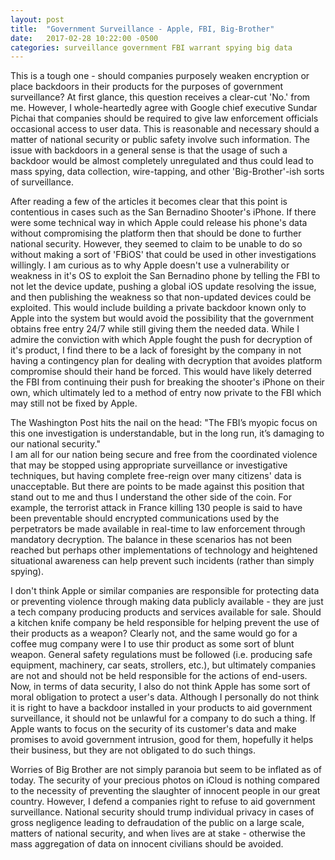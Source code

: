 ```yaml
---
layout: post
title:  "Government Surveillance - Apple, FBI, Big-Brother"
date:   2017-02-28 10:22:00 -0500
categories: surveillance government FBI warrant spying big data
---
```



This is a tough one - should companies purposely weaken encryption or place
backdoors in their products for the purposes of government surveillance?  At
first glance, this question receives a clear-cut 'No.' from me.  However, I
whole-heartedly agree with Google chief executive Sundar Pichai that companies
should be required to give law enforcement officials occasional access to user
data.  This is reasonable and necessary should a matter of national security or
public safety involve such information.  The issue with backdoors in a general
sense is that the usage of such a backdoor would be almost completely
unregulated and thus could lead to mass spying, data collection, wire-tapping,
and other 'Big-Brother'-ish sorts of surveillance.  

After reading a few of the articles it becomes clear that this point is
contentious in cases such as the San Bernadino Shooter's iPhone.  If there were
some technical way in which Apple could release his phone's data without
compromising the platform then that should be done to further national
security.  However, they seemed to claim to be unable to do so without making a
sort of 'FBiOS' that could be used in other investigations willingly.  I am
curious as to why Apple doesn't use a vulnerability or weakness in it's OS to
exploit the San Bernadino phone by telling the FBI to not let the device
update, pushing a global iOS update resolving the issue, and then publishing
the weakness so that non-updated devices could be exploited.  This would
include building a private backdoor known only to Apple into the system but
would avoid the possibility that the government obtains free entry 24/7 while
still giving them the needed data.  While I admire the conviction with which
Apple fought the push for decryption of it's product, I find there to be a lack
of foresight by the company in not having a contingency plan for dealing with
decryption that avoides platform compromise should their hand be forced.  This
would have likely deterred the FBI from continuing their push for breaking the
shooter's iPhone on their own, which ultimately led to a method of entry now
private to the FBI which may still not be fixed by Apple.

The Washington Post hits the nail on the head: "The FBI’s myopic focus on this one investigation is understandable, but in the long run, it’s damaging to our national security."  
I am all for our nation being secure and free from the coordinated violence
that may be stopped using appropriate surveillance or investigative techniques,
but having complete free-reign over many citizens' data is unacceptable.  But there
are points to be made against this position that stand out to me and thus I
understand the other side of the coin.  For example, the terrorist attack in
France killing 130 people is said to have been preventable should encrypted
communications used by the perpetrators be made available in real-time to law
enforcement through mandatory decryption.  The balance in these scenarios has
not been reached but perhaps other implementations of technology and heightened
situational awareness can help prevent such incidents (rather than simply
spying).

I don't think Apple or similar
companies are responsible for protecting data or preventing violence through
making data publicly available - they are just a tech company producing
products and services available for sale.  Should a kitchen knife company be
held responsible for helping prevent the use of their products as a weapon?
Clearly not, and the same would go for a coffee mug company were I to use thir
product as some sort of blunt weapon.  General safety regulations must be
followed (i.e. producing safe equipment, machinery, car seats, strollers,
etc.), but ultimately companies are not and should not be held responsible for
the actions of end-users.  Now, in terms of data security, I also do not think
Apple has some sort of moral obligation to protect a user's data.  Although I
personally do not think it is right to have a backdoor installed in your
products to aid government surveillance, it should not be unlawful for a
company to do such a thing.  If Apple wants to focus on the security of its
customer's data and make promises to avoid government intrusion, good for them,
hopefully it helps their business, but they are not obligated to do such
things.

Worries of Big Brother are not simply paranoia but seem to be inflated as of
today.  The security of your precious photos on iCloud is nothing compared to
the necessity of preventing the slaughter of innocent people in our great
country.  However, I defend a companies right to refuse to aid government
surveillance.  National security should trump individual privacy in cases of
gross negligence leading to defraudation of the public on a large scale,
matters of national security, and when lives are at stake - otherwise the mass
aggregation of data on innocent civilians should be avoided.





